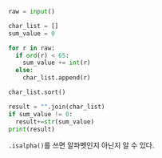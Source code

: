 ```python
raw = input()

char_list = []
sum_value = 0

for r in raw:
  if ord(r) < 65:
    sum_value += int(r)
  else:
    char_list.append(r)

char_list.sort()

result = "".join(char_list)
if sum_value != 0:
  result+=str(sum_value)
print(result)
```

`.isalpha()`를 쓰면 알파벳인지 아닌지 알 수 있다. 
